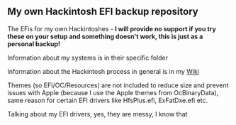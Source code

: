 ## My own Hackintosh EFI **backup** repository
 The EFis for my own Hackintoshes - **I will provide no support if you try these on your setup and something doesn't work, this is just as a personal backup!**
 
Information about my systems is in their specific folder

Information about the Hackintosh process in general is in my [Wiki](https://github.com/thegermanguyben/Hackintosh-EFIs/wiki)

Themes (so EFI/OC/Resources) are not included to reduce size and prevent issues with Apple (because I use the Apple themes from OcBinaryData), same reason for certain EFI drivers like HfsPlus.efi, ExFatDxe.efi etc.

Talking about my EFI drivers, yes, they are messy, I know that
